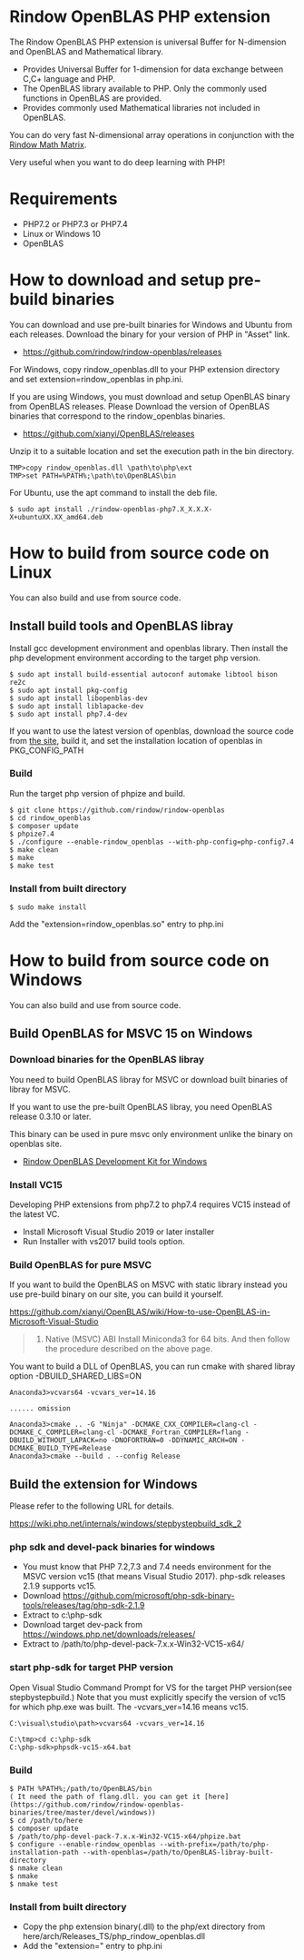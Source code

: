 Rindow OpenBLAS PHP extension
=============================
The Rindow OpenBLAS PHP extension is universal Buffer for N-dimension and OpenBLAS and Mathematical library.

- Provides Universal Buffer for 1-dimension for data exchange between C,C+ language and PHP.
- The OpenBLAS library available to PHP. Only the commonly used functions in OpenBLAS are provided.
- Provides commonly used Mathematical libraries not included in OpenBLAS.

You can do very fast N-dimensional array operations in conjunction with the [Rindow Math Matrix](https://github.com/rindow/rindow-math-matrix).

Very useful when you want to do deep learning with PHP!

Requirements
============

- PHP7.2 or PHP7.3 or PHP7.4
- Linux or Windows 10
- OpenBLAS

How to download and setup pre-build binaries
============================================
You can download and use pre-built binaries for Windows and Ubuntu from each releases.
Download the binary for your version of PHP in "Asset" link.

- https://github.com/rindow/rindow-openblas/releases

For Windows, copy rindow_openblas.dll to your PHP extension directory and set extension=rindow_openblas in php.ini.

If you are using Windows, you must download and setup OpenBLAS binary from OpenBLAS releases.
Please Download the version of OpenBLAS binaries that correspond to the rindow_openblas binaries.

- https://github.com/xianyi/OpenBLAS/releases

Unzip it to a suitable location and set the execution path in the bin directory.

```shell
TMP>copy rindow_openblas.dll \path\to\php\ext
TMP>set PATH=%PATH%;\path\to\OpenBLAS\bin
```

For Ubuntu, use the apt command to install the deb file.

```shell
$ sudo apt install ./rindow-openblas-php7.X_X.X.X-X+ubuntuXX.XX_amd64.deb
```

How to build from source code on Linux
======================================
You can also build and use from source code.

Install build tools and OpenBLAS libray
---------------------------------------
Install gcc development environment and openblas library.
Then install the php development environment according to the target php version.

```shell
$ sudo apt install build-essential autoconf automake libtool bison re2c
$ sudo apt install pkg-config
$ sudo apt install libopenblas-dev
$ sudo apt install liblapacke-dev
$ sudo apt install php7.4-dev
```
 If you want to use the latest version of openblas, download the source code from [the site](https://github.com/xianyi/OpenBLAS/releases), build it, and set the installation location of openblas in PKG_CONFIG_PATH

### Build
Run the target php version of phpize and build.

```shell
$ git clone https://github.com/rindow/rindow-openblas
$ cd rindow_openblas
$ composer update
$ phpize7.4
$ ./configure --enable-rindow_openblas --with-php-config=php-config7.4
$ make clean
$ make
$ make test
```

### Install from built directory

```shell
$ sudo make install
```
Add the "extension=rindow_openblas.so" entry to php.ini



How to build from source code on Windows
========================================
You can also build and use from source code.


Build OpenBLAS for MSVC 15 on Windows
-------------------------------------

### Download binaries for the OpenBLAS libray
You need to build OpenBLAS libray for MSVC or download built binaries of libray for MSVC.

If you want to use the pre-built OpenBLAS libray, you need OpenBLAS release 0.3.10 or later.

This binary can be used in pure msvc only environment unlike the binary on openblas site.

- [Rindow OpenBLAS Development Kit for Windows](https://github.com/rindow/rindow-openblas-binaries/tree/master/devel/windows)

### Install VC15
Developing PHP extensions from php7.2 to php7.4 requires VC15 instead of the latest VC.

- Install Microsoft Visual Studio 2019 or later installer
- Run Installer with vs2017 build tools option.

### Build OpenBLAS for pure MSVC
If you want to build the OpenBLAS on MSVC with static library instead you use pre-build binary on our site, you can build it yourself.

https://github.com/xianyi/OpenBLAS/wiki/How-to-use-OpenBLAS-in-Microsoft-Visual-Studio
> 1. Native (MSVC) ABI
> Install Miniconda3 for 64 bits. And then follow the procedure described on the above page.

You want to build a DLL of OpenBLAS, you can run cmake with shared libray option -DBUILD_SHARED_LIBS=ON

```shell
Anaconda3>vcvars64 -vcvars_ver=14.16

...... omission

Anaconda3>cmake .. -G "Ninja" -DCMAKE_CXX_COMPILER=clang-cl -DCMAKE_C_COMPILER=clang-cl -DCMAKE_Fortran_COMPILER=flang -DBUILD_WITHOUT_LAPACK=no -DNOFORTRAN=0 -DDYNAMIC_ARCH=ON -DCMAKE_BUILD_TYPE=Release
Anaconda3>cmake --build . --config Release
```


Build the extension for Windows
-------------------------------

Please refer to the following URL for details.

https://wiki.php.net/internals/windows/stepbystepbuild_sdk_2

### php sdk and devel-pack binaries for windows

- You must know that PHP 7.2,7.3 and 7.4 needs environment for the MSVC version vc15 (that means Visual Studio 2017). php-sdk releases 2.1.9 supports vc15.
- Download https://github.com/microsoft/php-sdk-binary-tools/releases/tag/php-sdk-2.1.9
- Extract to c:\php-sdk
- Download target dev-pack from https://windows.php.net/downloads/releases/
- Extract to /path/to/php-devel-pack-7.x.x-Win32-VC15-x64/

### start php-sdk for target PHP version

Open Visual Studio Command Prompt for VS for the target PHP version(see stepbystepbuild.)
Note that you must explicitly specify the version of vc15 for which php.exe was built.
The -vcvars_ver=14.16 means vc15.

```shell
C:\visual\studio\path>vcvars64 -vcvars_ver=14.16

C:\tmp>cd c:\php-sdk
C:\php-sdk>phpsdk-vc15-x64.bat
```

### Build

```shell
$ PATH %PATH%;/path/to/OpenBLAS/bin
( It need the path of flang.dll. you can get it [here](https://github.com/rindow/rindow-openblas-binaries/tree/master/devel/windows))
$ cd /path/to/here
$ composer update
$ /path/to/php-devel-pack-7.x.x-Win32-VC15-x64/phpize.bat
$ configure --enable-rindow_openblas --with-prefix=/path/to/php-installation-path --with-openblas=/path/to/OpenBLAS-libray-built-directory
$ nmake clean
$ nmake
$ nmake test
```

### Install from built directory

- Copy the php extension binary(.dll) to the php/ext directory from here/arch/Releases_TS/php_rindow_openblas.dll
- Add the "extension=" entry to php.ini
